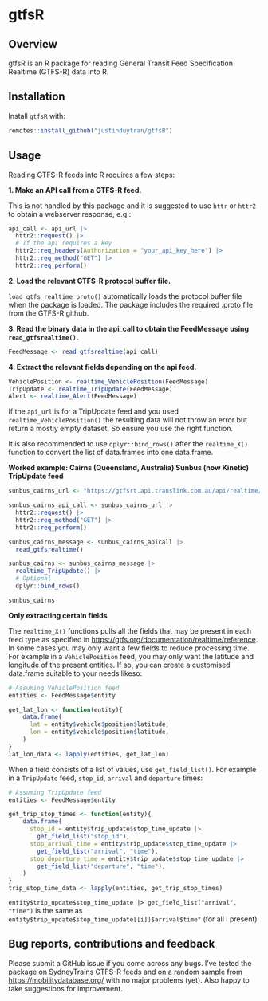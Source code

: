 
# gtfsR

## Overview

gtfsR is an R package for reading General Transit Feed Specification
Realtime (GTFS-R) data into R.

## Installation

Install `gtfsR` with:

``` r
remotes::install_github("justinduytran/gtfsR")
```

## Usage

Reading GTFS-R feeds into R requires a few steps:

**1. Make an API call from a GTFS-R feed.**

This is not handled by this package and it is suggested to use `httr` or
`httr2` to obtain a webserver response, e.g.:

``` r
api_call <- api_url |>
  httr2::request() |>
  # If the api requires a key
  httr2::req_headers(Authorization = "your_api_key_here") |>
  httr2::req_method("GET") |>
  httr2::req_perform()
```

**2. Load the relevant GTFS-R protocol buffer file.**

`load_gtfs_realtime_proto()` automatically loads the protocol buffer
file when the package is loaded. The package includes the required
.proto file from the GTFS-R github.

**3. Read the binary data in the api_call to obtain the FeedMessage
using `read_gtfsrealtime()`.**

``` r
FeedMessage <- read_gtfsrealtime(api_call)
```

**4. Extract the relevant fields depending on the api feed.**

``` r
VehiclePosition <- realtime_VehiclePosition(FeedMessage)
TripUpdate <- realtime_TripUpdate(FeedMessage)
Alert <- realtime_Alert(FeedMessage)
```

If the `api_url` is for a TripUpdate feed and you used
`realtime_VehiclePosition()` the resulting data will not throw an error
but return a mostly empty dataset. So ensure you use the right function.

It is also recommended to use `dplyr::bind_rows()` after the
`realtime_X()` function to convert the list of data.frames into one
data.frame.

**Worked example: Cairns (Queensland, Australia) Sunbus (now Kinetic)
TripUpdate feed**

``` r
sunbus_cairns_url <- "https://gtfsrt.api.translink.com.au/api/realtime/CNS/TripUpdates"

sunbus_cairns_api_call <- sunbus_cairns_url |>
  httr2::request() |>
  httr2::req_method("GET") |>
  httr2::req_perform()

sunbus_cairns_message <- sunbus_cairns_apicall |>
  read_gtfsrealtime()

sunbus_cairns <- sunbus_cairns_message |>
  realtime_TripUpdate() |>
  # Optional
  dplyr::bind_rows()

sunbus_cairns
```

**Only extracting certain fields**

The `realtime_X()` functions pulls all the fields that may be present in
each feed type as specified in
<https://gtfs.org/documentation/realtime/reference>. In some cases you
may only want a few fields to reduce processing time. For example in a
`VehiclePosition` feed, you may only want the latitude and longitude of
the present entities. If so, you can create a customised data.frame
suitable to your needs likeso:

``` r
# Assuming VehiclePosition feed
entities <- FeedMessage$entity

get_lat_lon <- function(entity){
    data.frame(
      lat = entity$vehicle$position$latitude,
      lon = entity$vehicle$position$latitude,
    )
}
lat_lon_data <- lapply(entities, get_lat_lon)
```

When a field consists of a list of values, use `get_field_list()`. For
example in a `TripUpdate` feed, `stop_id`, `arrival` and `departure`
times:

``` r
# Assuming TripUpdate feed
entities <- FeedMessage$entity

get_trip_stop_times <- function(entity){
    data.frame(
      stop_id = entity$trip_update$stop_time_update |>
        get_field_list("stop_id"),
      stop_arrival_time = entity$trip_update$stop_time_update |>
        get_field_list("arrival", "time"),
      stop_departure_time = entity$trip_update$stop_time_update |>
        get_field_list("departure", "time"),
    )
}
trip_stop_time_data <- lapply(entities, get_trip_stop_times)
```

`entity$trip_update$stop_time_update |> get_field_list("arrival", "time")`
is the same as `entity$trip_update$stop_time_update[[i]]$arrival$time"`
(for all i present)

## Bug reports, contributions and feedback

Please submit a GitHub issue if you come across any bugs. I’ve tested
the package on SydneyTrains GTFS-R feeds and on a random sample from
<https://mobilitydatabase.org/> with no major problems (yet). Also happy
to take suggestions for improvement.
